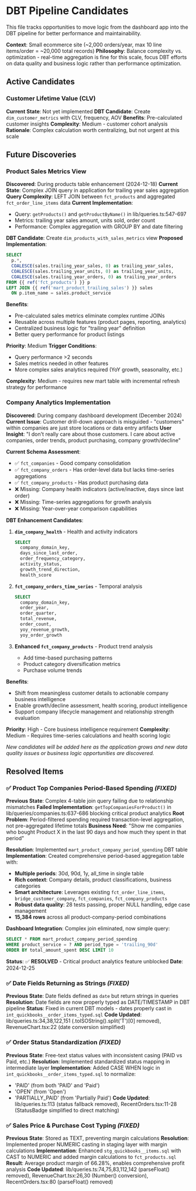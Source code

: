 # DBT Pipeline Candidates

This file tracks opportunities to move logic from the dashboard app into the DBT pipeline for better performance and maintainability.

**Context**: Small ecommerce site (~2,000 orders/year, max 10 line items/order = ~20,000 total records)
**Philosophy**: Balance complexity vs. optimization - real-time aggregation is fine for this scale, focus DBT efforts on data quality and business logic rather than performance optimization.

## Active Candidates

### Customer Lifetime Value (CLV)
**Current State**: Not yet implemented
**DBT Candidate**: Create `dim_customer_metrics` with CLV, frequency, AOV
**Benefits**: Pre-calculated customer insights
**Complexity**: Medium - customer cohort analysis
**Rationale**: Complex calculation worth centralizing, but not urgent at this scale

## Future Discoveries

### Product Sales Metrics View
**Discovered**: During products table enhancement (2024-12-18)
**Current State**: Complex JOIN query in application for trailing year sales aggregation
**Query Complexity**: LEFT JOIN between `fct_products` and aggregated `fct_order_line_items` data
**Current Implementation**: 
- Query: `getProducts()` and `getProductByName()` in lib/queries.ts:547-697
- Metrics: trailing year sales amount, units sold, order count
- Performance: Complex aggregation with GROUP BY and date filtering

**DBT Candidate**: Create `dim_products_with_sales_metrics` view
**Proposed Implementation**:
```sql
SELECT 
  p.*,
  COALESCE(sales.trailing_year_sales, 0) as trailing_year_sales,
  COALESCE(sales.trailing_year_units, 0) as trailing_year_units,
  COALESCE(sales.trailing_year_orders, 0) as trailing_year_orders
FROM {{ ref('fct_products') }} p
LEFT JOIN {{ ref('mart_product_trailing_sales') }} sales 
  ON p.item_name = sales.product_service
```

**Benefits**: 
- Pre-calculated sales metrics eliminate complex runtime JOINs
- Reusable across multiple features (product pages, reporting, analytics)
- Centralized business logic for "trailing year" definition
- Better query performance for product listings

**Priority**: Medium 
**Trigger Conditions**: 
- Query performance >2 seconds 
- Sales metrics needed in other features
- More complex sales analytics required (YoY growth, seasonality, etc.)

**Complexity**: Medium - requires new mart table with incremental refresh strategy for performance

### Company Analytics Implementation
**Discovered**: During company dashboard development (December 2024)
**Current Issue**: Customer drill-down approach is misguided - "customers" within companies are just store locations or data entry artifacts
**User Insight**: "I don't really care about those customers. I care about active companies, order trends, product purchasing, company growth/decline"

**Current Schema Assessment**:
- ✅ `fct_companies` - Good company consolidation
- ✅ `fct_company_orders` - Has order-level data but lacks time-series aggregations
- ✅ `fct_company_products` - Has product purchasing data
- ❌ Missing: Company health indicators (active/inactive, days since last order)
- ❌ Missing: Time-series aggregations for growth analysis
- ❌ Missing: Year-over-year comparison capabilities

**DBT Enhancement Candidates**:

1. **`dim_company_health`** - Health and activity indicators
   ```sql
   SELECT 
     company_domain_key,
     days_since_last_order,
     order_frequency_category,
     activity_status,
     growth_trend_direction,
     health_score
   ```

2. **`fct_company_orders_time_series`** - Temporal analysis
   ```sql
   SELECT 
     company_domain_key,
     order_year,
     order_quarter,
     total_revenue,
     order_count,
     yoy_revenue_growth,
     yoy_order_growth
   ```

3. **Enhanced `fct_company_products`** - Product trend analysis
   - Add time-based purchasing patterns
   - Product category diversification metrics
   - Purchase volume trends

**Benefits**: 
- Shift from meaningless customer details to actionable company business intelligence
- Enable growth/decline assessment, health scoring, product intelligence
- Support company lifecycle management and relationship strength evaluation

**Priority**: High - Core business intelligence requirement
**Complexity**: Medium - Requires time-series calculations and health scoring logic

*New candidates will be added here as the application grows and new data quality issues or business logic opportunities are discovered.*

## Resolved Items

### ✅ Product Top Companies Period-Based Spending *(FIXED)*
**Previous State**: Complex 4-table join query failing due to relationship mismatches
**Failed Implementation**: `getTopCompaniesForProduct()` in lib/queries/companies.ts:637-686 blocking critical product analytics
**Root Problem**: Period-filtered spending required transaction-level aggregation, not pre-aggregated lifetime totals
**Business Need**: "Show me companies who bought Product X in the last 90 days and how much they spent in that period"

**Resolution**: Implemented `mart_product_company_period_spending` DBT table
**Implementation**: Created comprehensive period-based aggregation table with:
- **Multiple periods**: 30d, 90d, 1y, all_time in single table
- **Rich context**: Company details, product classifications, business categories
- **Smart architecture**: Leverages existing `fct_order_line_items`, `bridge_customer_company`, `fct_companies`, `fct_company_products`
- **Robust data quality**: 28 tests passing, proper NULL handling, edge case management
- **15,384 rows** across all product-company-period combinations

**Dashboard Integration**: Complex join eliminated, now simple query:
```sql
SELECT * FROM mart_product_company_period_spending 
WHERE product_service = ? AND period_type = 'trailing_90d'
ORDER BY total_amount_spent DESC LIMIT 10
```

**Status**: ✅ **RESOLVED** - Critical product analytics feature unblocked
**Date**: 2024-12-25

### ✅ Date Fields Returning as Strings *(FIXED)*
**Previous State**: Date fields defined as `date` but return strings in queries
**Resolution**: Date fields are now properly typed as DATE/TIMESTAMP in DBT pipeline
**Status**: Fixed in current DBT models - dates properly cast in `int_quickbooks__order_items_typed.sql`
**Code Updated**: lib/queries.ts:34,38,122,151 (.toISOString().split('T')[0] removed), RevenueChart.tsx:22 (date conversion simplified)

### ✅ Order Status Standardization *(FIXED)*
**Previous State**: Free-text status values with inconsistent casing (PAID vs Paid, etc.)
**Resolution**: Implemented standardized status mapping in intermediate layer
**Implementation**: Added CASE WHEN logic in `int_quickbooks__order_items_typed.sql` to normalize:
- 'PAID' (from both 'PAID' and 'Paid')
- 'OPEN' (from 'Open')
- 'PARTIALLY_PAID' (from 'Partially Paid')
**Code Updated**: lib/queries.ts:113 (status fallback removed), RecentOrders.tsx:11-28 (StatusBadge simplified to direct matching)

### ✅ Sales Price & Purchase Cost Typing *(FIXED)*
**Previous State**: Stored as TEXT, preventing margin calculations
**Resolution**: Implemented proper NUMERIC casting in staging layer with margin calculations
**Implementation**: Enhanced `stg_quickbooks__items.sql` with CAST to NUMERIC and added margin calculations to `fct_products.sql`
**Result**: Average product margin of 66.28%, enables comprehensive profit analysis
**Code Updated**: lib/queries.ts:74,75,83,112,142 (parseFloat() removed), RevenueChart.tsx:26,30 (Number() conversion), RecentOrders.tsx:80 (parseFloat() removed)
